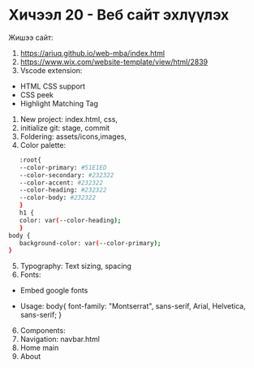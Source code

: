 # Хичээл 20 - Веб сайт эхлүүлэх

Жишээ сайт:

1. https://ariuq.github.io/web-mba/index.html
2. https://www.wix.com/website-template/view/html/2839
3. Vscode extension:

- HTML CSS support
- CSS peek
- Highlight Matching Tag

1. New project: index.html, css,
2. initialize git: stage, commit
3. Foldering: assets/icons,images,
4. Color palette:

```sh
   :root{
   --color-primary: #51E1ED
   --color-secondary: #232322
   --color-accent: #232322
   --color-heading: #232322
   --color-body: #232322
   }
   h1 {
   color: var(--color-heading);
   }
body {
   background-color: var(--color-primary);
}
```

5. Typography: Text sizing, spacing
6. Fonts:

- Embed google fonts

- Usage:
  body{
  font-family: "Montserrat", sans-serif, Arial, Helvetica, sans-serif;
  }

6. Components:
1. Navigation: navbar.html
1. Home main
1. About
